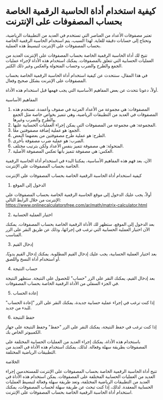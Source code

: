 كيفية استخدام أداة الحاسبة الرقمية الخاصة بحساب المصفوفات على الإنترنت
======================================================================

تعتبر مصفوفات الأعداد من العناصر التي تستخدم في العديد من التطبيقات الرياضية، وتحتاج إلى حسابات دقيقة للغاية. لهذا السبب، يتم استخدام الحاسبة الرقمية الخاصة بحساب المصفوفات على الإنترنت لتبسيط هذه العملية.

تتيح لك أداة الحاسبة الرقمية الخاصة بحساب المصفوفات على الإنترنت العديد من العمليات الحسابية التي تتعلق بالمصفوفات. يمكنك استخدام هذه الأداة لإجراء عمليات الجمع والطرح والضرب وحساب المتحولة والعكس وغير ذلك الكثير.

في هذا المقال، سنتحدث عن كيفية استخدام أداة الحاسبة الرقمية الخاصة بحساب المصفوفات على الإنترنت بشكل صحيح وفعال.

أولاً، دعونا نتحدث عن بعض المفاهيم الأساسية التي يجب فهمها قبل استخدام هذه الأداة.

المفاهيم الأساسية

1. المصفوفات: هي مجموعة من الأعداد المرتبة في صفوف وأعمدة. تستخدم هذه المصفوفات في العديد من التطبيقات الرياضية، وهي تتميز بخواص خاصة مثل الجمع والطرح والضرب وغيرها.
2. المجموعة: هي مجموعة من المصفوفات التي يمكن إجراء العمليات الحسابية عليها.
3. الجمع: هو عملية إضافة مصفوفتين معًا.
4. الطرح: هو عملية طرح مصفوفتين من بعضهما البعض.
5. الضرب: هو عملية ضرب مصفوفة بأخرى.
6. المتحولة: هي مصفوفة تتميز بنفس الأعداد ولكن بترتيب مختلف.
7. العكس: هي مصفوفة تتميز بأنها تعكس المصفوفة الأصلية.

الآن، بعد فهم هذه المفاهيم الأساسية، يمكننا البدء في استخدام أداة الحاسبة الرقمية الخاصة بحساب المصفوفات على الإنترنت.

كيفية استخدام أداة الحاسبة الرقمية الخاصة بحساب المصفوفات على الإنترنت

1. الدخول إلى الموقع

أولاً، يجب عليك الدخول إلى موقع الحاسبة الرقمية الخاصة بحساب المصفوفات على الإنترنت من خلال الرابط التالي: <https://www.onlinecalculatorsfree.com/ar/math/matrix-calculator.html>

2. اختيار العملية الحسابية

بعد الدخول إلى الموقع، ستظهر لك الأداة الرقمية الخاصة بحساب المصفوفات. يمكنك الآن اختيار العملية الحسابية التي ترغب في إجرائها، وذلك عن طريق النقر على الزر المناسب.

3. إدخال القيم

بعد اختيار العملية الحسابية، يجب عليك إدخال القيم المطلوبة. يمكنك إدخال القيم يدويًا، أو استخدام أداة النسخ واللصق.

4. حساب النتيجة

بعد إدخال القيم، يمكنك النقر على الزر "حساب" للحصول على النتيجة. ستظهر النتيجة في الجزء السفلي من الأداة الرقمية الخاصة بحساب المصفوفات.

5. إعادة الحساب

إذا كنت ترغب في إجراء عملية حسابية جديدة، يمكنك النقر على الزر "إعادة الحساب" للبدء من جديد.

6. حفظ النتيجة

إذا كنت ترغب في حفظ النتيجة، يمكنك النقر على الزر "حفظ" وحفظ النتيجة على جهاز الكمبيوتر الخاص بك.

باستخدام هذه الأداة، يمكنك إجراء العديد من العمليات الحسابية المختلفة على المصفوفات بطريقة سهلة وفعالة. لذلك، يمكنك استخدام هذه الأداة في العديد من التطبيقات الرياضية المختلفة.

الخلاصة

تتيح أداة الحاسبة الرقمية الخاصة بحساب المصفوفات على الإنترنت للمستخدمين إجراء العديد من العمليات الحسابية المختلفة على المصفوفات. يمكن استخدام هذه الأداة في العديد من التطبيقات الرياضية المختلفة، وتعد طريقة سهلة وفعالة لتبسيط العمليات الحسابية المعقدة. لذلك، إذا كنت تبحث عن طريقة سهلة لحساب المصفوفات، يمكنك استخدام أداة الحاسبة الرقمية الخاصة بحساب المصفوفات على الإنترنت.